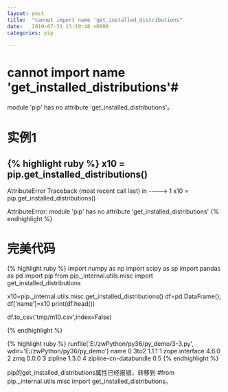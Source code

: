 ```yaml
---
layout: post
title:  "cannot import name 'get_installed_distributions"
date:   2019-07-31 13:19:48 +0800
categories: pip

---
```

# cannot import name 'get_installed_distributions'#
module 'pip' has no attribute 'get_installed_distributions'。

# 实例1 #

{% highlight ruby %}
x10 = pip.get_installed_distributions()
---------------------------------------------------------------------------
AttributeError                            Traceback (most recent call last)
<ipython-input-2-bbaa3f8c885b> in <module>
----> 1 x10 = pip.get_installed_distributions()

AttributeError: module 'pip' has no attribute 'get_installed_distributions'
{% endhighlight %}
# 完美代码 #

{% highlight ruby %}
import numpy as np
import scipy as sp
import pandas as pd
import pip
from pip._internal.utils.misc import get_installed_distributions


x10=pip._internal.utils.misc.get_installed_distributions()
df=pd.DataFrame();
df['name']=x10
print(df.head())

df.to_csv('tmp/m10.csv',index=False)


{% endhighlight %}

{% highlight ruby %}
runfile('E:/zwPython/py36/py_demo/3-3.py', wdir='E:/zwPython/py36/py_demo')
                        name
0                 3to2 1.1.1
1       zope.interface 4.6.0
2                  zmq 0.0.0
3              zipline 1.3.0
4  zipline-cn-databundle 0.5
{% endhighlight %}


pip的get_installed_distributions属性已经报错，转移到
#from pip._internal.utils.misc import get_installed_distributions。


